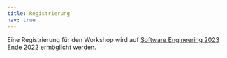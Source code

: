 ```yaml
---
title: Registrierung
nav: true
---
```


Eine Registrierung für den Workshop wird auf [Software Engineering 2023](https://www.se-2023.de/)  Ende 2022 ermöglicht werden.  

